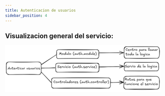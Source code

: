```yaml
---
title: Autenticacion de usuarios
sidebar_position: 4
---
```


## Visualizacion general del servicio:

![Diagrama Ilustrativo de service layer](../../../../static/auth-img/AutenticarUsuarios.png)